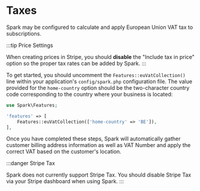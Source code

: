 # Taxes

Spark may be configured to calculate and apply European Union VAT tax to subscriptions.

:::tip Price Settings

When creating prices in Stripe, you should **disable** the "Include tax in price" option so the proper tax rates can be added by Spark.
:::

To get started, you should uncomment the `Features::euVatCollection()` line within your application's `config/spark.php` configuration file. The value provided for the `home-country` option should be the two-character country code corresponding to the country where your business is located:

```php
use Spark\Features;

'features' => [
    Features::euVatCollection(['home-country' => 'BE']),
],
```

Once you have completed these steps, Spark will automatically gather customer billing address information as well as VAT Number and apply the correct VAT based on the customer's location.

:::danger Stripe Tax

Spark does not currently support Stripe Tax. You should disable Stripe Tax via your Stripe dashboard when using Spark.
:::
